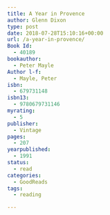 ```yaml
---
title: A Year in Provence
author: Glenn Dixon
type: post
date: 2018-07-28T15:10:16+00:00
url: /a-year-in-provence/
Book Id:
  - 40189
bookauthor:
  - Peter Mayle
Author l-f:
  - Mayle, Peter
isbn:
  - 679731148
isbn13:
  - 9780679731146
myrating:
  - 5
publisher:
  - Vintage
pages:
  - 207
yearpublished:
  - 1991
status:
  - read
categories:
  - GoodReads
tags:
  - reading

---
```

